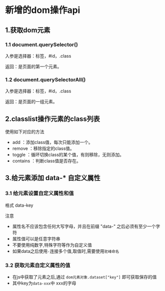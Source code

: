 # 新增的dom操作api

## 1.获取dom元素

### 1.1 document.querySelector()

入参是选择器：标签，#id，.class 

返回：是页面的第一个元素。



### 1.2 document.querySelectorAll()

入参是选择器：标签，#id，.class 

返回：是页面的一组元素。



## 2.classlist操作元素的class列表

使用如下对应的方法

* add ：添加class值，每次只能添加一个。
* remove ：移除指定的class值。
* toggle ：循环切换class的某个值，有则移除，无则添加。
* contains ：判断class值是否存在。



## 3.给元素添加 data-* 自定义属性

### 3.1 给元素设置自定义属性和值

格式 data-key

注意

- 属性名不应该包含任何大写字母，并且在前缀 "data-" 之后必须有至少一个字符
- 属性值可以是任意字符串
- 不要使用纯数字,特殊字符等作为自定义值
- 如果data之后使用`-`连接多个值,取值时,需要使用`驼峰命名`

### 3.2 获取元素自定义属性的值

- 在js中获取了元素之后,通过  `dom元素对象.dataset["key"]` 即可获取保存的值
- 其中key为`data-xxx`中 xxx的字母